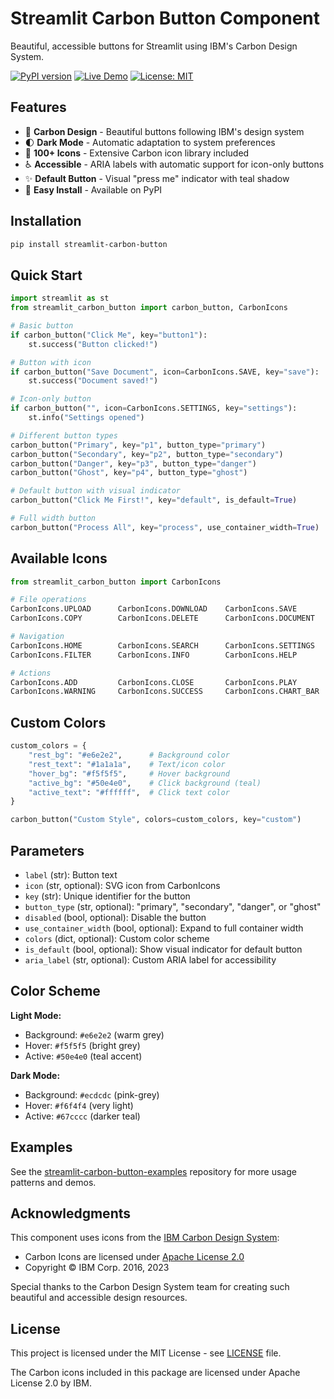 # Streamlit Carbon Button Component

Beautiful, accessible buttons for Streamlit using IBM's Carbon Design System.

[![PyPI version](https://badge.fury.io/py/streamlit-carbon-button.svg)](https://pypi.org/project/streamlit-carbon-button/)
[![Live Demo](https://img.shields.io/badge/demo-streamlit-FF4B4B)](https://carbon-button-demo.streamlit.app/)
[![License: MIT](https://img.shields.io/badge/License-MIT-yellow.svg)](https://opensource.org/licenses/MIT)

## Features

- 🎨 **Carbon Design** - Beautiful buttons following IBM's design system
- 🌓 **Dark Mode** - Automatic adaptation to system preferences
- 🎯 **100+ Icons** - Extensive Carbon icon library included
- ♿ **Accessible** - ARIA labels with automatic support for icon-only buttons
- ✨ **Default Button** - Visual "press me" indicator with teal shadow
- 🚀 **Easy Install** - Available on PyPI

## Installation

```bash
pip install streamlit-carbon-button
```

## Quick Start

```python
import streamlit as st
from streamlit_carbon_button import carbon_button, CarbonIcons

# Basic button
if carbon_button("Click Me", key="button1"):
    st.success("Button clicked!")

# Button with icon
if carbon_button("Save Document", icon=CarbonIcons.SAVE, key="save"):
    st.success("Document saved!")

# Icon-only button
if carbon_button("", icon=CarbonIcons.SETTINGS, key="settings"):
    st.info("Settings opened")

# Different button types
carbon_button("Primary", key="p1", button_type="primary")
carbon_button("Secondary", key="p2", button_type="secondary")  
carbon_button("Danger", key="p3", button_type="danger")
carbon_button("Ghost", key="p4", button_type="ghost")

# Default button with visual indicator
carbon_button("Click Me First!", key="default", is_default=True)

# Full width button
carbon_button("Process All", key="process", use_container_width=True)
```

## Available Icons

```python
from streamlit_carbon_button import CarbonIcons

# File operations
CarbonIcons.UPLOAD      CarbonIcons.DOWNLOAD    CarbonIcons.SAVE
CarbonIcons.COPY        CarbonIcons.DELETE      CarbonIcons.DOCUMENT

# Navigation  
CarbonIcons.HOME        CarbonIcons.SEARCH      CarbonIcons.SETTINGS
CarbonIcons.FILTER      CarbonIcons.INFO        CarbonIcons.HELP

# Actions
CarbonIcons.ADD         CarbonIcons.CLOSE       CarbonIcons.PLAY
CarbonIcons.WARNING     CarbonIcons.SUCCESS     CarbonIcons.CHART_BAR
```

## Custom Colors

```python
custom_colors = {
    "rest_bg": "#e6e2e2",      # Background color
    "rest_text": "#1a1a1a",    # Text/icon color
    "hover_bg": "#f5f5f5",     # Hover background
    "active_bg": "#50e4e0",    # Click background (teal)
    "active_text": "#ffffff",  # Click text color
}

carbon_button("Custom Style", colors=custom_colors, key="custom")
```

## Parameters

- `label` (str): Button text
- `icon` (str, optional): SVG icon from CarbonIcons
- `key` (str): Unique identifier for the button
- `button_type` (str, optional): "primary", "secondary", "danger", or "ghost"
- `disabled` (bool, optional): Disable the button
- `use_container_width` (bool, optional): Expand to full container width
- `colors` (dict, optional): Custom color scheme
- `is_default` (bool, optional): Show visual indicator for default button
- `aria_label` (str, optional): Custom ARIA label for accessibility

## Color Scheme

**Light Mode:**
- Background: `#e6e2e2` (warm grey)
- Hover: `#f5f5f5` (bright grey)
- Active: `#50e4e0` (teal accent)

**Dark Mode:**
- Background: `#ecdcdc` (pink-grey)
- Hover: `#f6f4f4` (very light)
- Active: `#67cccc` (darker teal)

## Examples

See the [streamlit-carbon-button-examples](https://github.com/lh/streamlit-carbon-button-examples) repository for more usage patterns and demos.

## Acknowledgments

This component uses icons from the [IBM Carbon Design System](https://carbondesignsystem.com/):
- Carbon Icons are licensed under [Apache License 2.0](https://github.com/carbon-design-system/carbon/blob/main/LICENSE)
- Copyright © IBM Corp. 2016, 2023

Special thanks to the Carbon Design System team for creating such beautiful and accessible design resources.

## License

This project is licensed under the MIT License - see [LICENSE](LICENSE) file.

The Carbon icons included in this package are licensed under Apache License 2.0 by IBM.